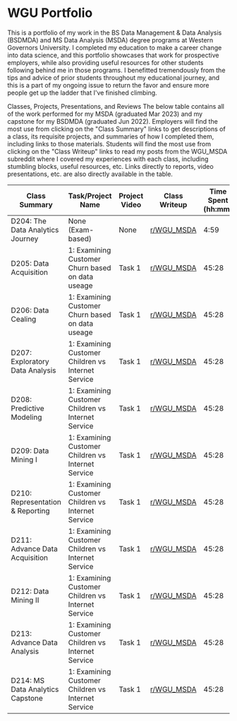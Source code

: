 # WGU Portfolio
This is a portfolio of my work in the BS Data Management & Data Analysis (BSDMDA) and MS Data Analysis (MSDA) degree programs at Western Governors University. I completed my education to make a career change into data science, and this portfolio showcases that work for prospective employers, while also providing useful resources for other students following behind me in those programs. I benefitted tremendously from the tips and advice of prior students throughout my educational journey, and this is a part of my ongoing issue to return the favor and ensure more people get up the ladder that I've finished climbing.

Classes, Projects, Presentations, and Reviews
The below table contains all of the work performed for my MSDA (graduated Mar 2023) and my capstone for my BSDMDA (graduated Jun 2022). Employers will find the most use from clicking on the "Class Summary" links to get descriptions of a class, its requisite projects, and summaries of how I completed them, including links to those materials. Students will find the most use from clicking on the "Class Writeup" links to read my posts from the WGU_MSDA subreddit where I covered my experiences with each class, including stumbling blocks, useful resources, etc. Links directly to reports, video presentations, etc. are also directly available in the table.

| Class Summary                            | Task/Project Name                                  | Project Video | Class Writeup | Time Spent (hh:mm) | Date Completed |
|------------------------------------------|---------------------------------------------------|---------------|---------------|---------------------|----------------|
| D204: The Data Analytics Journey         | None (Exam-based)                                 | None          | [r/WGU_MSDA](#) | 4:59                | 3 Oct 2022      |
| D205: Data Acquisition                   | 1: Examining Customer Churn based on data useage  | Task 1        | [r/WGU_MSDA](#) | 45:28               | 13 Oct 2022    |
| D206: Data Cealing                       | 1: Examining Customer Churn based on data useage   | Task 1        | [r/WGU_MSDA](#) | 45:28               | 13 Oct 2022    |
| D207: Exploratory Data Analysis          | 1: Examining Customer Children vs Internet Service | Task 1        | [r/WGU_MSDA](#) | 45:28               | 13 Oct 2022    |
| D208: Predictive Modeling                | 1: Examining Customer Children vs Internet Service | Task 1        | [r/WGU_MSDA](#) | 45:28               | 13 Oct 2022    |
| D209: Data Mining I                      | 1: Examining Customer Children vs Internet Service | Task 1        | [r/WGU_MSDA](#) | 45:28               | 13 Oct 2022    |
| D210: Representation & Reporting         | 1: Examining Customer Children vs Internet Service | Task 1        | [r/WGU_MSDA](#) | 45:28               | 13 Oct 2022    |
| D211: Advance Data Acquisition           | 1: Examining Customer Children vs Internet Service | Task 1        | [r/WGU_MSDA](#) | 45:28               | 13 Oct 2022    |
| D212: Data Mining II                     | 1: Examining Customer Children vs Internet Service | Task 1        | [r/WGU_MSDA](#) | 45:28               | 13 Oct 2022    |
| D213: Advance Data Analysis              | 1: Examining Customer Children vs Internet Service | Task 1        | [r/WGU_MSDA](#) | 45:28               | 13 Oct 2022    |
| D214: MS Data Analytics Capstone         | 1: Examining Customer Children vs Internet Service | Task 1        | [r/WGU_MSDA](#) | 45:28               | 13 Oct 2022    |


